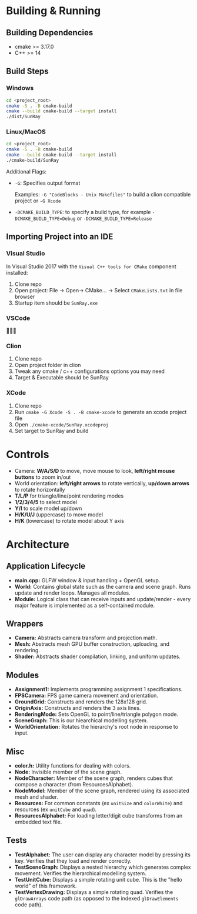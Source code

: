 # Building & Running

## Building Dependencies

* cmake >= 3.17.0
* C++ >= 14

## Build Steps

### Windows
```bash
cd <project_root>
cmake -S . -B cmake-build
cmake --build cmake-build --target install
./dist/SunRay
```

### Linux/MacOS

```bash
cd <project_root>
cmake -S . -B cmake-build
cmake --build cmake-build --target install
./cmake-build/SunRay
```

Additional Flags:
* `-G`: Specifies output format
  
  Examples: `-G "CodeBlocks - Unix Makefiles"` to build a clion compatible project or `-G Xcode`
  

* `-DCMAKE_BUILD_TYPE`: to specify a build type, for example `-DCMAKE_BUILD_TYPE=Debug` or `-DCMAKE_BUILD_TYPE=Release`

## Importing Project into an IDE
### Visual Studio
In Visual Studio 2017 with the `Visual C++ tools for CMake` component installed:

1. Clone repo
2. Open project: File -> Open-> CMake... -> Select `CMakeLists.txt` in file browser
3. Startup item should be `SunRay.exe`

### VSCode
🤷‍🤷‍🤷‍

### Clion 

1. Clone repo
1. Open project folder in clion
1. Tweak any cmake / c++ configurations options you may need
1. Target & Executable should be SunRay

### XCode 

1. Clone repo
1. Run `cmake -G Xcode -S . -B cmake-xcode` to generate an xcode project file
1. Open `./cmake-xcode/SunRay.xcodeproj`
1. Set target to SunRay and build

# Controls
* Camera: **W/A/S/D** to move, move mouse to look, **left/right mouse buttons** to zoom in/out
* World orientation: **left/right arrows** to rotate vertically, **up/down arrows** to rotate horizontally
* **T/L/P** for triangle/line/point rendering modes
* **1/2/3/4/5** to select model
* **Y/I** to scale model up/down
* **H/K/U/J** (uppercase) to move model
* **H/K** (lowercase) to rotate model about Y axis

# Architecture
## Application Lifecycle
* **main.cpp:** GLFW window & input handling + OpenGL setup.
* **World:** Contains global state such as the camera and scene graph. Runs update and render loops. Manages all modules.
* **Module:** Logical class that can receive inputs and update/render - every major feature is implemented as a self-contained module.

## Wrappers
* **Camera:** Abstracts camera transform and projection math.
* **Mesh:** Abstracts mesh GPU buffer construction, uploading, and rendering.
* **Shader:** Abstracts shader compilation, linking, and uniform updates.

## Modules
* **Assignment1:** Implements programming assignment 1 specifications.
* **FPSCamera:** FPS game camera movement and orientation.
* **GroundGrid:** Constructs and renders the 128x128 grid.
* **OriginAxis:** Constructs and renders the 3 axis lines.
* **RenderingMode:** Sets OpenGL to point/line/triangle polygon mode.
* **SceneGraph:** This is our hiearchical modelling system.
* **WorldOrientation:** Rotates the hierarchy's root node in response to input.

## Misc
* **color.h:** Utility functions for dealing with colors.
* **Node:** Invisible member of the scene graph.
* **NodeCharacter:** Member of the scene graph, renders cubes that compose a character (from ResourcesAlphabet).
* **NodeModel:** Member of the scene graph, rendered using its associated mesh and shader.
* **Resources:** For common constants (ex `unitSize` and `colorWhite`) and resources (ex `unitCube` and `quad`).
* **ResourcesAlphabet:** For loading letter/digit cube transforms from an embedded text file.

## Tests
* **TestAlphabet:** The user can display any character model by pressing its key. Verifies that they load and render correctly.
* **TestSceneGraph:** Displays a nested hierarchy which generates complex movement. Verifies the hierarchical modelling system.
* **TestUnitCube:** Displays a simple rotating unit cube. This is the "hello world" of this framework.
* **TestVertexDrawing:** Displays a simple rotating quad. Verifies the `glDrawArrays` code path (as opposed to the indexed `glDrawElements` code path).
